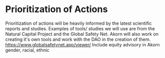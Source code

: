 # Prioritization of Actions

Prioritization of actions will be heavily informed by the latest scientific reports and studies. Examples of tools/ studies we will use are from the Natural Capital Project and the Global Safety Net. Akorn will also work on creating it's own tools and work with the DAO in the creation of them. https://www.globalsafetynet.app/viewer/ Include equity advisory in Akorn gender, racial, ethnic
